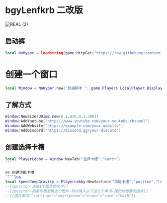 # bgyLenfkrb 二改版
![REAL (2)](https://github.com/3345-c-a-t-s-u-s/NoHyperLib/assets/117000269/c2cc249c-ed95-4d99-84ad-f432ed6698da)

## 启动裤
````lua
local NoHyper = loadstring(game:HttpGet("https://raw.githubusercontent.com/3345-c-a-t-s-u-s/NoHyperLib/main/source.dll"))()
````

# 创建一个窗口
````lua
local Window = NoHyper.new("普通脚本 "..game.Players.LocalPlayer.DisplayName,"rbxassetid://13169991903","Welcome back!")
````

## 了解方式
````lua
Window:NewSize(UDim2.new(0.1,430,0.1,300))
Window:AddYoutube("https://www.youtube.com/your-youtube-channel")
Window:AddWebsite("https://example.com/your-website")
Window:AddDiscord("https://discord.gg/your-discord")
````

## 创建选择卡槽
````lua
local PlayerLobby = Window:NewTab("选择卡槽","earth") 
```

## 创建功能卡槽
````lua
local SpeedJumpGravity = PlayerLobby:NewSection("功能卡槽","positon","left")
--[[positon-这是1个图片的名字]]
--[[positon-如果你想更换这个图片-可以输入以下这几个单词-找到你想要的图片]]
--[[图片单词:"settings"="smartphone"="crown"="save"="hash"]]
````